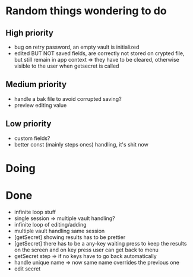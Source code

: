 # Random things wondering to do

## High priority
- bug on retry password, an empty vault is initialized
- edited BUT NOT saved fields, are correctly not stored on crypted file, but still remain in app context => they have to be cleared, otherwise visible to the user when getsecret is called

## Medium priority
- handle a bak file to avoid corrupted saving?
- preview editing value

## Low priority
- custom fields?
- better const (mainly steps ones) handling, it's shit now

# Doing

# Done
- infinite loop stuff
- single session => multiple vault handling?
- infinite loop of editing/adding
- multiple vault handling same session
- [getSecret] showing results has to be prettier
- [getSecret] there has to be a any-key waiting press to keep the results on the screen and on key press user can get back to menu
- getSecret step => if no keys have to go back automatically
- handle unique name => now same name overrides the previous one
- edit secret